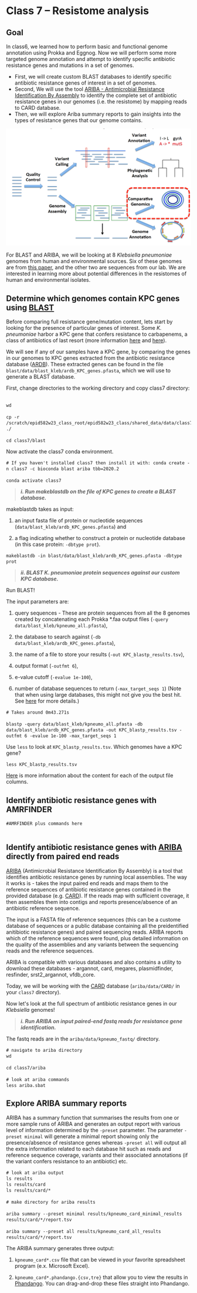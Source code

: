 Class 7 – Resistome analysis
===========================

Goal
----

In class6, we learned how to perform basic and functional genome annotation using Prokka and Eggnog. Now we will perform some more targeted genome annotation and attempt to identify specific antibiotic resistance genes and mutations in a set of genomes.

- First, we will create custom BLAST databases to identify specific antibiotic resistance genes of interest in a set of genomes. 
- Second, We will use the tool [ARIBA - Antimicrobial Resistance Identification By Assembly](https://github.com/sanger-pathogens/ariba/wiki) to identify the complete set of antibiotic resistance genes in our genomes (i.e. the resistome) by mapping reads to CARD database.
- Then, we will explore Ariba summary reports to gain insights into the types of resistance genes that our genome contains. 

![roadmap](comp_genomics.png)

For BLAST and ARIBA, we will be looking at 8 *Klebsiella pneumoniae* genomes from human and environmental sources. Six of these genomes are from [this paper](https://www.pnas.org/content/112/27/E3574), and the other two are sequences from our lab. We are interested in learning more about potential differences in the resistomes of human and environmental isolates. 

Determine which genomes contain KPC genes using [BLAST](https://blast.ncbi.nlm.nih.gov/Blast.cgi)
----------------------------------------------------
<!---
![blast](comp_genomics_details_blast.png)
--->

Before comparing full resistance gene/mutation content, lets start by looking for the presence of particular genes of interest. Some *K. pneumoniae* harbor a KPC gene that confers resistance to carbapenems, a class of antibiotics of last resort (more information [here](https://www.sciencedirect.com/science/article/pii/S1473309913701907?via%3Dihub) and [here](https://academic.oup.com/jid/article/215/suppl_1/S28/3092084)). 

We will see if any of our samples have a KPC gene, by comparing the genes in our genomes to KPC genes extracted from the antibiotic resistance database ([ARDB](http://ardb.cbcb.umd.edu/)). These extracted genes can be found in the file `blast/data/blast_kleb/ardb_KPC_genes.pfasta`, which we will use to generate a BLAST database.

First, change directories to the working directory and copy class7 directory:

```

wd

cp -r /scratch/epid582w23_class_root/epid582w23_class/shared_data/data/class7 ./ 

cd class7/blast

```

Now activate the class7 conda environment.

```
# If you haven't installed class7 then install it with: conda create -n class7 -c bioconda blast ariba tbb=2020.2

conda activate class7
```

> ***i. Run makeblastdb on the file of KPC genes to create a BLAST database.***

makeblastdb takes as input: 

1) an input fasta file of protein or nucleotide sequences (`data/blast_kleb/ardb_KPC_genes.pfasta`) and 

2) a flag indicating whether to construct a protein or nucleotide database (in this case protein: `-dbtype prot`).

```
makeblastdb -in blast/data/blast_kleb/ardb_KPC_genes.pfasta -dbtype prot
```

> ***ii. BLAST K. pneumoniae protein sequences against our custom KPC database.***

Run BLAST! 

The input parameters are: 

1) query sequences - These are protein sequences from all the 8 genomes created by concatenating each Prokka \*.faa output files (`-query data/blast_kleb/kpneumo_all.pfasta`), 

2) the database to search against (`-db data/blast_kleb/ardb_KPC_genes.pfasta`), 

3) the name of a file to store your results (`-out KPC_blastp_results.tsv`), 

4) output format (`-outfmt 6`), 

5) e-value cutoff (`-evalue 1e-100`), 

6) number of database sequences to return (`-max_target_seqs 1`) (Note that when using large databases, this might not give you the best hit. See [here](https://academic.oup.com/bioinformatics/advance-article/doi/10.1093/bioinformatics/bty833/5106166) for more details.)


```
# Takes around 0m43.271s

blastp -query data/blast_kleb/kpneumo_all.pfasta -db data/blast_kleb/ardb_KPC_genes.pfasta -out KPC_blastp_results.tsv -outfmt 6 -evalue 1e-100 -max_target_seqs 1
```

Use `less` to look at `KPC_blastp_results.tsv`. Which genomes have a KPC gene?

```
less KPC_blastp_results.tsv
```

[Here](http://www.metagenomics.wiki/tools/blast/blastn-output-format-6) is more information about the content for each of the output file columns.

<!---
- **Exercise:** In this exercise you will try a different type of blasting – blastx. Blastx compares a nucleotide sequence to a protein database by translating the nucleotide sequence in all six frames and running blastp. Your task is to determine which Enterococcus genomes are vancomycin resistant (VRE, vs. VSE) by blasting against a database of van genes. The required files are located in `blast/data/blast_ent` folder in the `day2pm` directory.

Your steps should be:

1) Concatenate the `data/blast_ent/*.fasta` files (VRE/VSE genomes) into a single file (your blast query file) using the `cat` command.
2) Create a blastp database from `data/blast_ent/ardb_van.pfasta`
3) Run blastx
4) Verify that only the VRE genomes hit the database
5) For extra credit, determine which van genes were hit by using grep to search for the hit gene ID in `data/blast_ent/ardb_van.pfasta`

<details>
  <summary>Solution</summary>
  
```
cd blast/data/blast_ent

# Make sure you are in blast_ent folder
cat *.fasta > VRE_VSE_genomes.fasta

makeblastdb -in ardb_van.pfasta -dbtype prot

blastx -query VRE_VSE_genomes.fasta -db ardb_van.pfasta -out van_blastp_results.tsv -outfmt 6 -evalue 1e-100 -max_target_seqs 1

```
</details>

- **Exercise:** Experiment with the `–outfmt` parameter, which controls different output formats that BLAST can produce. You can use `blastp -help | less` to get more information about the different output formats. You can search for the `-outfmt` flag by typing `/outfmt` and then typing `n` to get to the next one.

--->


Identify antibiotic resistance genes with AMRFINDER
---------------------------------------------------

```
#AMRFINDER plus commands here


```



Identify antibiotic resistance genes with [ARIBA](https://github.com/sanger-pathogens/ariba) directly from paired end reads
----------------------------------------------------------

[ARIBA](https://github.com/sanger-pathogens/ariba/wiki) (Antimicrobial Resistance Identification By Assembly) is a tool that identifies antibiotic resistance genes by running local assemblies. The way it works is - takes the input paired end reads and maps them to the reference sequences of antibiotic resistance genes contained in the provided database (e.g. [CARD](https://card.mcmaster.ca/)). If the reads map with sufficient coverage, it then assembles them into contigs and reports presence/absence of an antibiotic reference sequence.

The input is a FASTA file of reference sequences (this can be a custome database of sequences or a public database containing all the preidentified anitibiotic resistance genes) and paired sequencing reads. 
ARIBA reports which of the reference sequences were found, plus detailed information on the quality of the assemblies and any variants between the sequencing reads and the reference sequences.

ARIBA is compatible with various databases and also contains a utility to download these databases - argannot, card, megares, plasmidfinder, resfinder, srst2_argannot, vfdb_core. 

Today, we will be working with the [CARD](https://card.mcmaster.ca/) database (`ariba/data/CARD/` in your `class7` directory).

Now let's look at the full spectrum of antibiotic resistance genes in our *Klebsiella* genomes!

> ***i. Run ARIBA on input paired-end fastq reads for resistance gene identification.***

The fastq reads are in the `ariba/data/kpneumo_fastq/` directory. 

```
# navigate to ariba directory
wd

cd class7/ariba

# look at ariba commands
less ariba.sbat
```

Explore ARIBA summary reports
-----------------------------

ARIBA has a summary function that summarises the results from one or more sample runs of ARIBA and generates an output report with various level of information determined by the `-preset` parameter. The parameter `-preset minimal` will generate a minimal report showing only the presence/absence of resistance genes whereas `-preset all` will output all the extra information related to each database hit such as reads and reference sequence coverage, variants and their associated annotations (if the variant confers resistance to an antibiotic) etc.

```
# look at ariba output
ls results
ls results/card
ls results/card/*

# make directory for ariba results

ariba summary --preset minimal results/kpneumo_card_minimal_results results/card/*/report.tsv

ariba summary --preset all results/kpneumo_card_all_results results/card/*/report.tsv
```

The ARIBA summary generates three output:

1. `kpneumo_card*.csv` file that can be viewed in your favorite spreadsheet program (e.x. Microsoft Excel).

2. `kpneumo_card*.phandango.{csv,tre}` that allow you to view the results in [Phandango](http://jameshadfield.github.io/phandango/#/). You can drag-and-drop these files straight into Phandango.

<!---
Lets copy these  files, along with a metadata file, to the local system using cyberduck or scp.

```
mkdir ~/Desktop/epid582w23_class
mkdir ~/Desktop/epid582w23_class/class7

scp username@greatlakes-xfer.arc-ts.umich.edu:/scratch/epid582w23_class_root/epid582w23_class/username/class7/ariba/results/kpneumo_card* ~/Desktop/epid582w23_class/class7
scp username@greatlakes-xfer.arc-ts.umich.edu:/scratch/epid582w23_class_root/epid582w23_class/username/class7/ariba/data/kpneumo_source.tsv ~/Desktop/epid582w23_class/class7
scp username@greatlakes-xfer.arc-ts.umich.edu:/scratch/epid582w23_class_root/epid582w23_class/username/class7/ariba/data/mlst_typing/kpneumo_mlst.tsv ~/Desktop/epid582w23_class/class7
```

Drag and drop these two files onto the [Phandango](http://jameshadfield.github.io/phandango/#/) website. What types of resistance genes do you see in these *Klebsiella* genomes? 

Now, fire up RStudio and read in the ARIBA full report `kpneumo_ariba_all_results.csv` so we can take a look at the results.

```
# Read in data
ariba_full  = read.csv(file = '~/Desktop/micro612/day2pm/kpneumo_card_all_results.csv', row.names = 1)
rownames(ariba_full) = gsub('_1|_R1|/report.tsv|card/|results/','',rownames(ariba_full))

# Subset to get description for each gene
ariba_full_match = ariba_full[, grep('match',colnames(ariba_full))]

# Make binary for plotting purposes
ariba_full_match[,] = as.numeric(ariba_full_match != 'no')

# Make a heatmap!

# install pheatmap if you don't already have it installed 
#install.packages('pheatmap')

# load pheatmap
library(pheatmap)

# load metadata about sample source
annots = read.table('~/Desktop/micro612/day2pm/kpneumo_source.tsv',row.names=1)
colnames(annots) = 'Source'

# plot heatmap
pheatmap(ariba_full_match,annotation_row = annots)
```

Bacteria of the same species can be classified into different sequence types (STs) based on the sequence identity of certain housekeeping genes using a technique called [multilocus sequence typing (MLST)](https://en.wikipedia.org/wiki/Multilocus_sequence_typing). The different combination of these house keeping sequences present within a bacterial species are assigned as distinct alleles and, for each isolate, the alleles at each of the seven genes define the allelic profile or sequence type (ST). Sometimes, different sequence types are associated with different environments or different antibiotic resistance genes. We want to know what sequence type(s) our genomes come from, and if there are certain ones that are associated with certain sources or certain antibiotic resistance genes. 

We already pre-ran Ariba MLST on all 8 of our *K. pneumonia* genomes. Use the MLST results kpneumo_mlst.tsv that we previously downloaded to add a second annotation column to the heatmap we created above to visualize the results. 

Go to your R studio and overlay MLST metadata as an additional row annotation to your previous heatmap

```
#read in MLST data
annots_mlst = read.table('~/Desktop/epid582w23_class/class7/kpneumo_mlst.tsv',row.names=1)

#make sure order of genomes is the same as source annotation
annots_mlst$ST = annots_mlst[row.names(annots),]

#paste together annotations
Row_annotations <- cbind(annots, annots_mlst) 

#change from numeric to character, so that heatmap doesn't treat ST as continuous variable
Row_annotations$ST = as.character(Row_annotations$ST)

# Assign colors to Sequence Types
annoCol <- list(ST=c("11"="blue", "221"="red", "230"="orange", "258"="grey"))

#create new heatmap with source and mlst
pheatmap(ariba_full_match,annotation_row = Row_annotations, annotation_colors = annoCol)
```


The commands and steps that were used for MLST typing are given below:

<details>
  <summary>Solution</summary>

**Dont run this exercise**

Steps:
1. Check if you have an MLST database for your species of interest using `ariba pubmlstspecies`.
2. Download your species MLST database. You can look at the manual or run the command `ariba pubmlstget -h` to help figure out how to download the correct MLST database. I would suggest downloading it to the `data` directory. 
3. Copy the `ariba.sbatch` file to a new file called `mlst.sbatch`.
4. Modify the `mlst.sbatch` script in the following ways:
    1. Change the database directory to the _K. pneumoniae_ MLST database you just downloaded.
    1. Change the `mkdir` line to make a `results/mlst` directory.
    1. Modify the output directory `outdir` line: Change `card` to `mlst`.
5. Submit the `mlst.sbatch` script. It should take about 7 minutes to run.
6. Once the run completes, run `scripts/summarize_mlst.sh results/mlst` to look at the MLST results. If you want, you can save it to its own file. What sequence types are present? 


```
# Make sure you are in ariba directory under day2pm folder and running the below commands from ariba directory.
d2a
cd ariba

# Check if you have an mlst database for your species of interest
ariba pubmlstspecies

# Download your species mlst database
ariba pubmlstget "Klebsiella pneumoniae" data/MLST_db

# Set ARIBA database directory to the get_mlst database that we just downloaded.
db_dir=data/MLST_db/ref_db/

# Run ariba mlst with this database
samples=$(ls data/kpneumo_fastq/*1.fastq.gz) #forward reads

# Generate mlst folder under results folder to save ariba MLST results
mkdir results/mlst_typing

# Run for loop, where it generates ARIBA command for each of the forward end files.
for samp in $samples; do   
samp2=${samp//1.fastq/2.fastq} #reverse reads   
outdir=results/mlst_typing /$(echo $samp | cut -d/ -f3 | sed 's/_.*1.fastq.gz//g')
echo "Results will be saved in $outdir"
echo "Running: ariba run --force $db_dir $samp $samp2 $outdir  #ariba command "
ariba run --force $db_dir $samp $samp2 $outdir  #ariba command 
done

# Once the run completes, run summarize_mlst.sh script to print out mlst reports that are generated in current directory
bash scripts/summarize_mlst.sh results/mlst

```
</details>

--->


